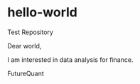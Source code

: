 # hello-world
Test Repository

Dear world, 

I am interested in data analysis for finance. 

FutureQuant 

